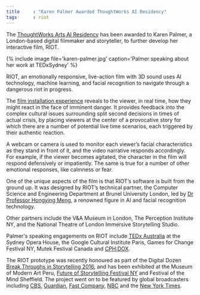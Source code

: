 ```yaml
---
title     : "Karen Palmer Awarded ThoughtWorks AI Residency"
tags      : riot
---
```


The [ThoughtWorks Arts AI Residency](/open-call/2017-implications-of-ai/) has been awarded to Karen Palmer, a London-based digital filmmaker and storyteller, to further develop her interactive film, RIOT.

{% include image file='karen-palmer.jpg'
   caption='Palmer speaking about her work at TEDxSydney' %}

RIOT, an emotionally responsive, live-action film with 3D sound uses AI technology, machine learning, and facial recognition to navigate through a dangerous riot in progress.

<!--excerpt-ends-->

The [film installation experience](http://karenpalmer.uk/portfolio/riot/) reveals to the viewer, in real time, how they might react in the face of imminent danger. It provides feedback into the complex cultural issues surrounding split second decisions in times of actual crisis, by placing viewers at the center of a provocative story for which there are a number of potential live time scenarios, each triggered by their authentic reaction.

A webcam or camera is used to monitor each viewer’s facial characteristics as they stand in front of it, and the video narrative responds accordingly. For example, if the viewer becomes agitated, the character in the film will respond defensively or impatiently.  The same is true for a number of other emotional responses, like calmness or fear.  

One of the unique aspects of the film is that RIOT’s software is built from the ground up. It was designed by RIOT’s technical partner, the Computer Science and Engineering Department at Brunel University London, led by [Dr Professor Hongying Meng](http://people.brunel.ac.uk/~eesthhm/), a renowned figure in AI and facial recognition technology.

Other partners include the V&A Museum in London,  The Perception Institute NY, and the National Theatre of London Immersive Storytelling Studio.

Palmer's speaking engagements on RIOT include [TEDx Australia](https://www.youtube.com/watch?v=NIpeUdKK2-4) at the Sydney Opera House, the Google Cultural Institute Paris, Games for Change Festival NY, Mutek Festival Canada and [CPH:DOX](https://cphdox.dk/en/themes-and-key-international-speakers-at-cphconference-announced/).

The RIOT prototype was recently honoured as part of the Digital Dozen [Break Throughs in Storytelling 2016](http://digitaldozenawards.com/), and has been exhibited at the Museum of Modern Art Peru, [Future of Storytelling Festival NY](https://futureofstorytelling.org/project/riot) and Festival of the Mind Sheffield. The project went on to be featured by global broadcasters including [CBS](http://newyork.cbslocal.com/2017/06/16/impulse-response/), [Guardian](https://www.theguardian.com/science/blog/2017/mar/29/its-a-riot-the-stressful-ai-simulation-built-to-understand-your-emotions), [Fast Company](https://www.fastcompany.com/3066396/this-film-lets-you-know-how-you-would-handle-yourself-in-a-riot), [NBC](http://www.nbcnews.com/tech/security/facial-recognition-technology-raises-privacy-concerns-n676836) and the [New York Times](https://www.nytimes.com/2016/10/02/nyregion/storytelling-in-the-virtual-age-at-fost-fest.html).